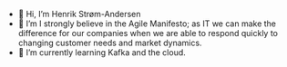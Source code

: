 - 👋 Hi, I’m Henrik Strøm-Andersen
- 👀 I’m I strongly believe in the Agile Manifesto; as IT we can make the difference for our companies when we are able to respond quickly to changing customer needs and market dynamics.
- 🌱 I’m currently learning Kafka and the cloud.

<!---
HSA72/HSA72 is a ✨ special ✨ repository because its `README.md` (this file) appears on your GitHub profile.
You can click the Preview link to take a look at your changes.
--->
